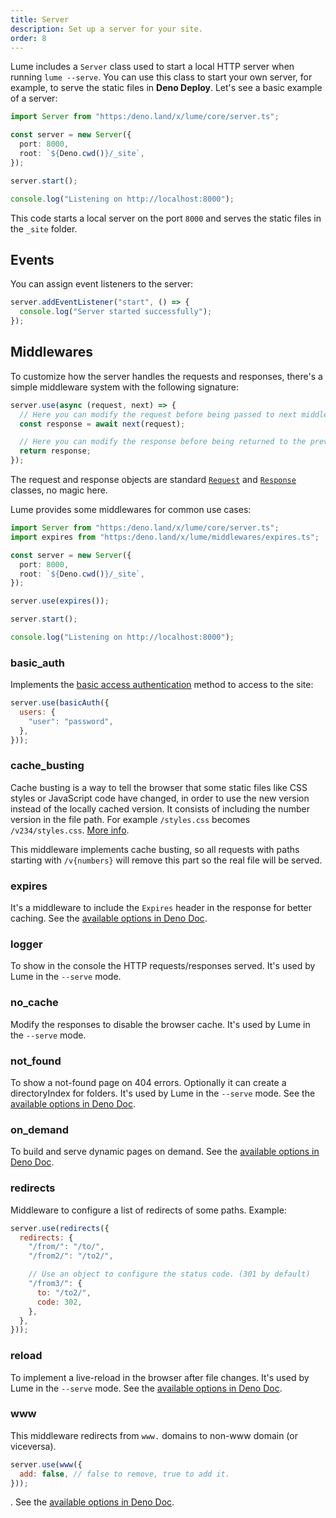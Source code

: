 ```yaml
---
title: Server
description: Set up a server for your site.
order: 8
---
```


Lume includes a `Server` class used to start a local HTTP server when running
`lume --serve`. You can use this class to start your own server, for example, to
serve the static files in **Deno Deploy**. Let's see a basic example of a
server:

```ts
import Server from "https:/deno.land/x/lume/core/server.ts";

const server = new Server({
  port: 8000,
  root: `${Deno.cwd()}/_site`,
});

server.start();

console.log("Listening on http://localhost:8000");
```

This code starts a local server on the port `8000` and serves the static files
in the `_site` folder.

## Events

You can assign event listeners to the server:

```ts
server.addEventListener("start", () => {
  console.log("Server started successfully");
});
```

## Middlewares

To customize how the server handles the requests and responses, there's a simple
middleware system with the following signature:

```js
server.use(async (request, next) => {
  // Here you can modify the request before being passed to next middlewares
  const response = await next(request);

  // Here you can modify the response before being returned to the previous middleware
  return response;
});
```

The request and response objects are standard
[`Request`](https://developer.mozilla.org/docs/Web/API/Request) and
[`Response`](https://developer.mozilla.org/docs/Web/API/Response) classes, no
magic here.

Lume provides some middlewares for common use cases:

```ts
import Server from "https:/deno.land/x/lume/core/server.ts";
import expires from "https:/deno.land/x/lume/middlewares/expires.ts";

const server = new Server({
  port: 8000,
  root: `${Deno.cwd()}/_site`,
});

server.use(expires());

server.start();

console.log("Listening on http://localhost:8000");
```

### basic_auth

Implements the
[basic access authentication](https://en.wikipedia.org/wiki/Basic_access_authentication)
method to access to the site:

```js
server.use(basicAuth({
  users: {
    "user": "password",
  },
}));
```

### cache_busting

Cache busting is a way to tell the browser that some static files like CSS
styles or JavaScript code have changed, in order to use the new version instead
of the locally cached version. It consists of including the number version in
the file path. For example `/styles.css` becomes `/v234/styles.css`.
[More info](https://www.keycdn.com/support/what-is-cache-busting).

This middleware implements cache busting, so all requests with paths starting
with `/v{numbers}` will remove this part so the real file will be served.

### expires

It's a middleware to include the `Expires` header in the response for better
caching. See the
[available options in Deno Doc](https://doc.deno.land/https://deno.land/x/lume/middlewares/expires.ts/~/Options).

### logger

To show in the console the HTTP requests/responses served. It's used by Lume in
the `--serve` mode.

### no_cache

Modify the responses to disable the browser cache. It's used by Lume in the
`--serve` mode.

### not_found

To show a not-found page on 404 errors. Optionally it can create a
directoryIndex for folders. It's used by Lume in the `--serve` mode. See the
[available options in Deno Doc](https://doc.deno.land/https://deno.land/x/lume/middlewares/not_found.ts/~/Options).

### on_demand

To build and serve dynamic pages on demand. See the
[available options in Deno Doc](https://doc.deno.land/https://deno.land/x/lume/middlewares/on_demand.ts/~/Options).

### redirects

Middleware to configure a list of redirects of some paths. Example:

```js
server.use(redirects({
  redirects: {
    "/from/": "/to/",
    "/from2/": "/to2/",

    // Use an object to configure the status code. (301 by default)
    "/from3/": {
      to: "/to2/",
      code: 302,
    },
  },
}));
```

### reload

To implement a live-reload in the browser after file changes. It's used by Lume
in the `--serve` mode. See the
[available options in Deno Doc](https://doc.deno.land/https://deno.land/x/lume/middlewares/reload.ts/~/Options).

### www

This middleware redirects from `www.` domains to non-www domain (or viceversa).

```js
server.use(www({
  add: false, // false to remove, true to add it.
}));
```

. See the
[available options in Deno Doc](https://doc.deno.land/https://deno.land/x/lume/middlewares/www.ts/~/Options).
